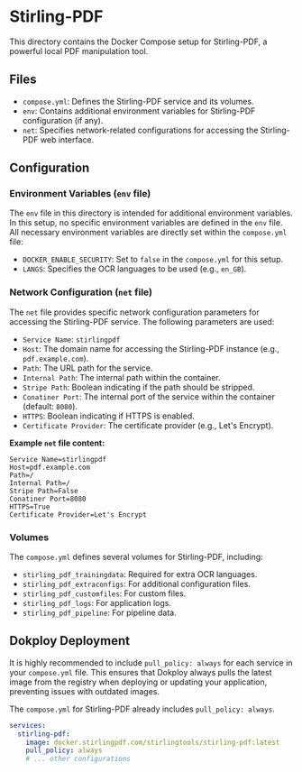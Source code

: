 # Stirling-PDF

This directory contains the Docker Compose setup for Stirling-PDF, a powerful local PDF manipulation tool.

## Files

- `compose.yml`: Defines the Stirling-PDF service and its volumes.
- `env`: Contains additional environment variables for Stirling-PDF configuration (if any).
- `net`: Specifies network-related configurations for accessing the Stirling-PDF web interface.

## Configuration

### Environment Variables (`env` file)

The `env` file in this directory is intended for additional environment variables. In this setup, no specific environment variables are defined in the `env` file. All necessary environment variables are directly set within the `compose.yml` file:

- `DOCKER_ENABLE_SECURITY`: Set to `false` in the `compose.yml` for this setup.
- `LANGS`: Specifies the OCR languages to be used (e.g., `en_GB`).

### Network Configuration (`net` file)

The `net` file provides specific network configuration parameters for accessing the Stirling-PDF service. The following parameters are used:

- `Service Name`: `stirlingpdf`
- `Host`: The domain name for accessing the Stirling-PDF instance (e.g., `pdf.example.com`).
- `Path`: The URL path for the service.
- `Internal Path`: The internal path within the container.
- `Stripe Path`: Boolean indicating if the path should be stripped.
- `Conatiner Port`: The internal port of the service within the container (default: `8080`).
- `HTTPS`: Boolean indicating if HTTPS is enabled.
- `Certificate Provider`: The certificate provider (e.g., Let's Encrypt).

**Example `net` file content:**
```
Service Name=stirlingpdf
Host=pdf.example.com
Path=/
Internal Path=/
Stripe Path=False
Conatiner Port=8080
HTTPS=True
Certificate Provider=Let's Encrypt
```

### Volumes

The `compose.yml` defines several volumes for Stirling-PDF, including:

- `stirling_pdf_trainingdata`: Required for extra OCR languages.
- `stirling_pdf_extraconfigs`: For additional configuration files.
- `stirling_pdf_customfiles`: For custom files.
- `stirling_pdf_logs`: For application logs.
- `stirling_pdf_pipeline`: For pipeline data.

## Dokploy Deployment

It is highly recommended to include `pull_policy: always` for each service in your `compose.yml` file. This ensures that Dokploy always pulls the latest image from the registry when deploying or updating your application, preventing issues with outdated images.

The `compose.yml` for Stirling-PDF already includes `pull_policy: always`.

```yaml
services:
  stirling-pdf:
    image: docker.stirlingpdf.com/stirlingtools/stirling-pdf:latest
    pull_policy: always
    # ... other configurations
